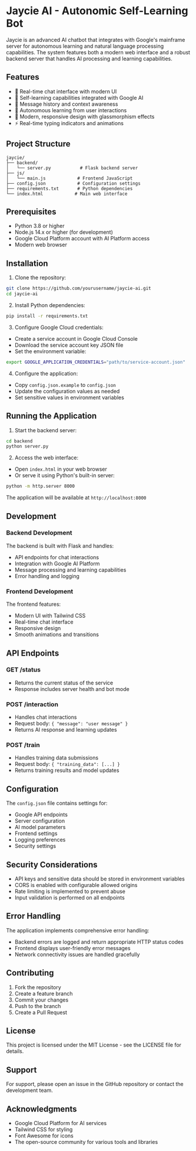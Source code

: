 # Jaycie AI - Autonomic Self-Learning Bot

Jaycie is an advanced AI chatbot that integrates with Google's mainframe server for autonomous learning and natural language processing capabilities. The system features both a modern web interface and a robust backend server that handles AI processing and learning capabilities.

## Features

- 🤖 Real-time chat interface with modern UI
- 🧠 Self-learning capabilities integrated with Google AI
- 💾 Message history and context awareness
- 🔄 Autonomous learning from user interactions
- 🎨 Modern, responsive design with glassmorphism effects
- ⚡ Real-time typing indicators and animations

## Project Structure

```
jaycie/
├── backend/
│   └── server.py           # Flask backend server
├── js/
│   └── main.js            # Frontend JavaScript
├── config.json            # Configuration settings
├── requirements.txt       # Python dependencies
└── index.html            # Main web interface
```

## Prerequisites

- Python 3.8 or higher
- Node.js 14.x or higher (for development)
- Google Cloud Platform account with AI Platform access
- Modern web browser

## Installation

1. Clone the repository:
```bash
git clone https://github.com/yourusername/jaycie-ai.git
cd jaycie-ai
```

2. Install Python dependencies:
```bash
pip install -r requirements.txt
```

3. Configure Google Cloud credentials:
- Create a service account in Google Cloud Console
- Download the service account key JSON file
- Set the environment variable:
```bash
export GOOGLE_APPLICATION_CREDENTIALS="path/to/service-account.json"
```

4. Configure the application:
- Copy `config.json.example` to `config.json`
- Update the configuration values as needed
- Set sensitive values in environment variables

## Running the Application

1. Start the backend server:
```bash
cd backend
python server.py
```

2. Access the web interface:
- Open `index.html` in your web browser
- Or serve it using Python's built-in server:
```bash
python -m http.server 8000
```

The application will be available at `http://localhost:8000`

## Development

### Backend Development

The backend is built with Flask and handles:
- API endpoints for chat interactions
- Integration with Google AI Platform
- Message processing and learning capabilities
- Error handling and logging

### Frontend Development

The frontend features:
- Modern UI with Tailwind CSS
- Real-time chat interface
- Responsive design
- Smooth animations and transitions

## API Endpoints

### GET /status
- Returns the current status of the service
- Response includes server health and bot mode

### POST /interaction
- Handles chat interactions
- Request body: `{ "message": "user message" }`
- Returns AI response and learning updates

### POST /train
- Handles training data submissions
- Request body: `{ "training_data": [...] }`
- Returns training results and model updates

## Configuration

The `config.json` file contains settings for:
- Google API endpoints
- Server configuration
- AI model parameters
- Frontend settings
- Logging preferences
- Security settings

## Security Considerations

- API keys and sensitive data should be stored in environment variables
- CORS is enabled with configurable allowed origins
- Rate limiting is implemented to prevent abuse
- Input validation is performed on all endpoints

## Error Handling

The application implements comprehensive error handling:
- Backend errors are logged and return appropriate HTTP status codes
- Frontend displays user-friendly error messages
- Network connectivity issues are handled gracefully

## Contributing

1. Fork the repository
2. Create a feature branch
3. Commit your changes
4. Push to the branch
5. Create a Pull Request

## License

This project is licensed under the MIT License - see the LICENSE file for details.

## Support

For support, please open an issue in the GitHub repository or contact the development team.

## Acknowledgments

- Google Cloud Platform for AI services
- Tailwind CSS for styling
- Font Awesome for icons
- The open-source community for various tools and libraries